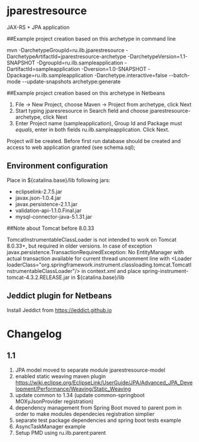 # jparestresource

JAX-RS + JPA application

##Example project creation based on this archetype in command line

mvn -DarchetypeGroupId=ru.ilb.jparestresource -DarchetypeArtifactId=jparestresource-archetype -DarchetypeVersion=1.1-SNAPSHOT -DgroupId=ru.ilb.sampleapplication -DartifactId=sampleapplication -Dversion=1.0-SNAPSHOT -Dpackage=ru.ilb.sampleapplication -Darchetype.interactive=false --batch-mode --update-snapshots archetype:generate


##Example project creation based on this archetype in Netbeans

1. File -> New Project, choose Maven -> Project from archetype, click Next
2. Start typing jparesresource in Search field and choose jparestresource-archetype, click Next
3. Enter Project name (sampleapplication), Group Id and Package must *equals*, enter in both fields ru.ilb.sampleapplication. Click Next.

Project will be created. Before first run database should be created and access to web application granted (see schema.sql);

## Environment configuration
Place in ${catalina.base}/lib following jars:
* eclipselink-2.7.5.jar
* javax.json-1.0.4.jar
* javax.persistence-2.1.1.jar
* validation-api-1.1.0.Final.jar
* mysql-connector-java-5.1.31.jar


##Note about Tomcat before 8.0.33

TomcatInstrumentableClassLoader is not intended to work on Tomcat 8.0.33+, but required in older versions.
In case of exception javax.persistence.TransactionRequiredException: No EntityManager with actual transaction available for current thread
uncomment line with &lt;Loader loaderClass="org.springframework.instrument.classloading.tomcat.TomcatInstrumentableClassLoader"/> in context.xml
and place spring-instrument-tomcat-4.3.2.RELEASE.jar in ${catalina.base}/lib


## Jeddict plugin for Netbeans

Install Jeddict from  https://jeddict.github.io

# Changelog

## 1.1

1. JPA model moved to separate module jparestresource-model
2. enabled static weaving maven plugin https://wiki.eclipse.org/EclipseLink/UserGuide/JPA/Advanced_JPA_Development/Performance/Weaving/Static_Weaving
3. update common to 1.34 (update common-springboot MOXyJsonProvider registration)
4. dependency management from Spring Boot moved to parent pom in order to make  modules dependecies registration simplier
5. separate test package dependencies and spring boot tests example
6. AsyncTaskManager example
7. Setup PMD using ru.ilb.parent:parent